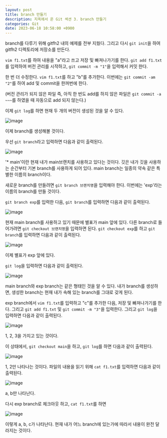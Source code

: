 ```yaml
---
layout: post
title: branch 만들기
description: 지옥에서 온 Git 섹션 3. branch 만들기
categories: Git
date: 2023-06-18 10:58:00 +0900
---
```

branch를 다루기 위해 gitfh2 내의 예제를 전부 지웠다. 그리고 다시 ```git init```을 하여 gitfh2 디렉토리에 저장소를 만든다.

```vim f1.txt```를 하여 내용을 "a"라고 쓰고 저장 및 빠져나가기를 한다. ```git add f1.txt```를 입력하여 버전 관리를 시작하고, ```git commit -m "1"```을 입력해서 커밋 한다.

한 번 더 수정한다. ```vim f1.txt```를 하고 "b"를 추가한다. 이번에는 ```git commit -am "2"```를 하여 add 및 commit을 한꺼번에 한다.

(버전 관리가 되지 않은 파일 즉, 아직 한 번도 add를 하지 않은 파일은 ```git commit -a ~~~```를 하였을 때 자동으로 add 되지 않는다.)

이제 ```git log```를 하면 현재 두 개의 버전이 생성된 것을 알 수 있다.

![image](https://github.com/johnkdk609/johnkdk609.github.io/assets/88493727/f3a1d668-822f-4767-ac73-fa886b7a603b)

이제 branch를 생성해볼 것이다.

우선 ```git branch```라고 입력하면 다음과 같이 출력된다.

![image](https://github.com/johnkdk609/johnkdk609.github.io/assets/88493727/de1702ea-d9d1-4979-a46e-f6cf77b8d904)

'\* main'이란 현재 내가 main브랜치를 사용하고 있다는 것이다. 깃은 내가 깃을 사용하는 순간부터 기본 branch를 사용하게 되어 있다. main branch는 일종의 약속 같은 특별한 이름의 branch이다.

새로운 branch를 만들려면 ```git branch 브랜치명```을 입력해야 한다. 이번에는 'exp'라는 이름의 branch를 만들 것이다.

```git branch exp```를 입력한 다음, ```git branch```를 입력하면 다음과 같이 출력된다.

![image](https://github.com/johnkdk609/johnkdk609.github.io/assets/88493727/20b83d4f-12fb-492f-9fe7-259ae15f5b45)

현재 main branch를 사용하고 있기 때문에 별표가 main 앞에 있다. 다른 branch로 들어가려면 ```git checkout 브랜치명```을 입력하면 된다. ```git checkout exp```를 하고 ```git branch```를 입력하면 다음과 같이 출력된다.

![image](https://github.com/johnkdk609/johnkdk609.github.io/assets/88493727/d143cdd9-bba0-4e7c-a5c6-c27d3acc03fe)

이제 별표가 exp 앞에 있다.

```git log```을 입력하면 다음과 같이 출력된다.

![image](https://github.com/johnkdk609/johnkdk609.github.io/assets/88493727/0644f379-6bad-44a0-b69e-a1b33d202eb7)

main branch와 exp branch는 같은 형태인 것을 알 수 있다. 내가 branch를 생성하면, 생성한 branch는 현재 내가 속해 있는 branch를 그대로 갖게 된다.

exp branch에서 ```vim f1.txt```를 입력하고 "c"를 추가한 다음, 저장 및 빠져나가기를 한다. 그리고 ```git add f1.txt``` 및 ```git commit -m "3"```을 입력한다. 그리고 ```git log```을 입력하면 다음과 같이 출력된다.

![image](https://github.com/johnkdk609/johnkdk609.github.io/assets/88493727/14694a8b-815e-4891-8a5b-adb31cb096f6)

1, 2, 3을 가지고 있는 것이다.

이 상태에서, ```git checkout main```을 하고, ```git log```를 하면 다음과 같이 출력된다.

![image](https://github.com/johnkdk609/johnkdk609.github.io/assets/88493727/33ad2aa2-30d4-491f-8aea-655d107a374c)

1, 2만 나타나는 것이다. 파일의 내용을 읽기 위해 ```cat f1.txt```를 입력하면 다음과 같이 출력된다.

![image](https://github.com/johnkdk609/johnkdk609.github.io/assets/88493727/1395b8c5-ac34-420c-9200-73e20255e76d)

a, b만 나타난다.

다시 exp branch로 체크아웃 하고, ```cat f1.txt```를 하면 

![image](https://github.com/johnkdk609/johnkdk609.github.io/assets/88493727/aeb1788e-1d98-42d9-aa18-f00693158b79)

이렇게 a, b, c가 나타난다. 현재 내가 어느 branch에 있는가에 따라서 내용이 완전 달라지는 것이다.
